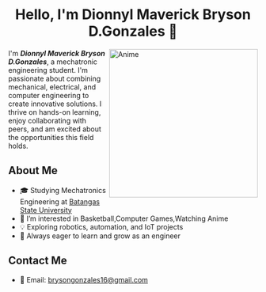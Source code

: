 <h1 align="center">Hello, I'm Dionnyl Maverick Bryson D.Gonzales 👋</h1>
<img align="right" alt="Anime" width="300" src="https://i.pinimg.com/originals/83/85/46/838546ec7d2352266b860764d8b5ece0.gif">

I'm <i><b>Dionnyl Maverick Bryson D.Gonzales</i></b>, a mechatronic engineering student. I'm passionate about combining mechanical, electrical, and computer engineering to create innovative solutions. I thrive on hands-on learning, enjoy collaborating with peers, and am excited about the opportunities this field holds.


<!-- About Me -->

## About Me  
- 🎓 Studying Mechatronics Engineering at [Batangas State University](https://batstate-u.edu.ph/)
- 👀 I’m interested in Basketball,Computer Games,Watching Anime
- 💡 Exploring robotics, automation, and IoT projects
- 🌱 Always eager to learn and grow as an engineer

<!-- Contact Information -->
## Contact Me
- 📧 Email: [brysongonzales16@gmail.com](mailto:brysongonzales16@gmail.com)
